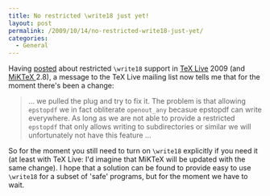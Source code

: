 ```yaml
---
title: No restricted \write18 just yet!
layout: post
permalink: /2009/10/14/no-restricted-write18-just-yet/
categories:
  - General
---
```

Having [posted](/2009/10/06/what-does-write18-mean/) about restricted `\write18` support in [TeX Live](https://tug.org/texlive) 2009 (and [MiKTeX ](https://www.miktex.org/)2.8), a message to the TeX Live mailing list now tells me that for the moment there's been a change:

> ... we pulled the plug and try to fix it. The problem is that
allowing `epstopdf` we in fact obliterate `openout_any` becasue
epstopdf can write everywhere.
As long as we are not able to provide a restricted `epstopdf` that
only allows writing to subdirectories or similar we will
unfortunately not have this feature ...

So for the moment you still need to turn on `\write18` explicitly if you need it (at least with TeX Live: I'd imagine that MiKTeX will be updated with the same change). I hope that a solution can be found to provide easy to use `\write18` for a subset of 'safe' programs, but for the moment we have to wait.

